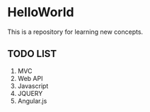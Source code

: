 # HelloWorld
This is a repository for learning new concepts.

TODO LIST
---------
1. MVC
2. Web API
3. Javascript
4. JQUERY
4. Angular.js

